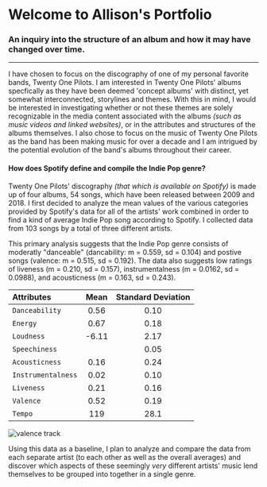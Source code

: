 # Welcome to Allison's Portfolio

### An inquiry into the structure of an album and how it may have changed over time.

------------------------------------------------------------------

I have chosen to focus on the discography of one of my personal favorite bands, Twenty One Pilots. I am interested in Twenty One Pilots' albums specfically as they have been deemed 'concept albums' with distinct, yet somewhat interconnected, storylines and themes. With this in mind, I would be interested in investigating whether or not these themes are solely recognizable in the media content associated with the albums *(such as music videos and linked websites)*, or in the attributes and structures of the albums themselves.
I also chose to focus on the music of Twenty One Pilots as the band has been making music for over a decade and I am intrigued by the potential evolution of the band's albums throughout their career. 

#### **How does Spotify define and compile the Indie Pop genre?**

Twenty One Pilots' discography *(that which is available on Spotify)* is made up of four albums, 54 songs, which have been released between 2009 and 2018.
I first decided to analyze the mean values of the various categories provided by Spotify's data for all of the artists' work combined in order to find a kind of average Indie Pop song according to Spotify. I collected data from 103 songs by a total of three different artists.

This primary analysis suggests that the Indie Pop genre consists of moderatly "danceable" (dancability: m = 0.559, sd = 0.104) and postive songs (valence: m = 0.515, sd = 0.192). The data also suggests low ratings of liveness (m = 0.210, sd = 0.157), instrumentalness (m = 0.0162, sd = 0.0988), and acousticness (m = 0.163, sd = 0.243).

| Attributes | Mean | Standard Deviation |
| :--------- | :--: | :----------------: |
| `Danceability` | 0.56 | 0.10 |
| `Energy` | 0.67 | 0.18 |
| `Loudness` | -6.11 | 2.17 |
| `Speechiness` |  | 0.05 |
| `Acousticness` | 0.16 | 0.24 |
| `Instrumentalness` | 0.02 | 0.10 |
| `Liveness` | 0.21 | 0.16 |
| `Valence` | 0.52 | 0.19 |
| `Tempo` | 119 | 28.1 |

![valence   track](https://user-images.githubusercontent.com/60647028/74744604-d4484480-5262-11ea-8ba8-422e12a79706.png)

Using this data as a baseline, I plan to analyze and compare the data from each separate artist (to each other as well as the overall averages) and discover which aspects of these seemingly *very* different artists' music lend themselves to be grouped into together in a single genre.
